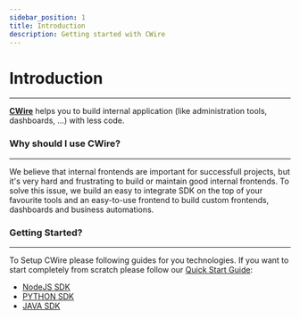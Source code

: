 ```yaml
---
sidebar_position: 1
title: Introduction
description: Getting started with CWire
---
```


# Introduction
***
**[CWire](https://cwire.io)** helps you to build internal application (like administration tools, dashboards, ...) with less code.

### Why should I use CWire?
***
We believe that internal frontends are important for successfull projects, but it's very hard and frustrating to build or maintain good internal frontends. To solve this issue, we build an easy to integrate SDK on the top of your favourite tools and an easy-to-use frontend to build custom frontends, dashboards and business automations.

### Getting Started?
***
To Setup CWire please following guides for you technologies. If you want to start completely from scratch please follow our [Quick Start Guide](./quick-start):
* [NodeJS SDK](./nodejs/getting-started)
* [PYTHON SDK](./python/getting-started)
* [JAVA SDK](./java/getting-started)
